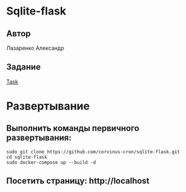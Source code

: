 # Sqlite-flask
## Автор
Лазаренко Александр
## Задание
[Task](https://github.com/corvinus-cron/NameIcon/blob/main/task.md)
# Развертывание
## Выполнить команды первичного развертывания:
```shell script
sudo git clone https://github.com/corvinus-cron/sqlite-flask.git
cd sqlite-flask
sudo docker-compose up --build -d
```
## Посетить страницу: http://localhost
